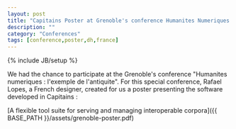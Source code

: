 ```yaml
---
layout: post
title: "Capitains Poster at Grenoble's conference Humanites Numeriques : L'exemple de l'antiquite"
description: ""
category: "Conferences"
tags: [conference,poster,dh,france]
---
```

{% include JB/setup %}


We had the chance to participate at the Grenoble's conference "Humanites numeriques : l'exemple de l'antiquite". For this special conference, Rafael Lopes, a French designer, created for us a poster presenting the software developed in Capitains :

[A flexible tool suite for serving and managing interoperable corpora]({{ BASE_PATH }}/assets/grenoble-poster.pdf)